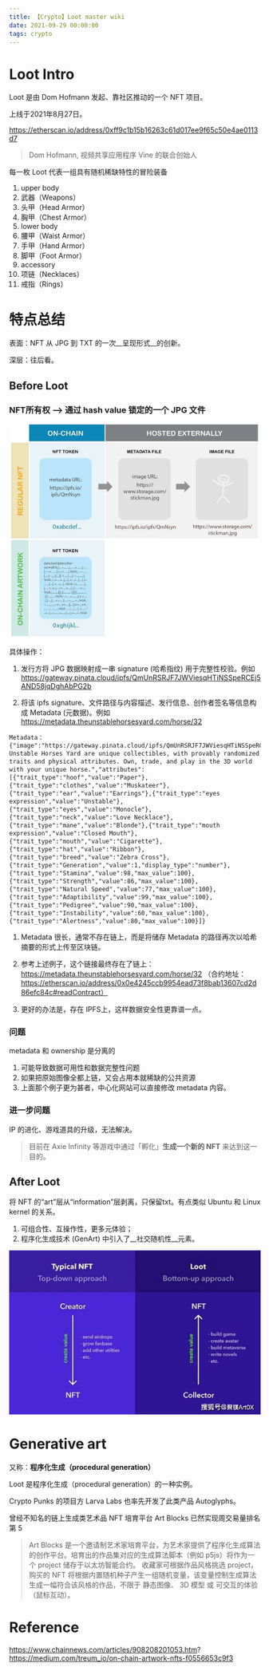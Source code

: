 ```yaml
---
title: 【Crypto】Loot master wiki
date: 2021-09-29 00:00:00
tags: crypto
---
```


# Loot Intro

Loot 是由 Dom Hofmann 发起、靠社区推动的一个 NFT 项目。

上线于2021年8月27日。

https://etherscan.io/address/0xff9c1b15b16263c61d017ee9f65c50e4ae0113d7

> Dom Hofmann, 视频共享应用程序 Vine 的联合创始人

每一枚 Loot 代表一组具有随机稀缺特性的冒险装备

1. upper body
  1. 武器（Weapons）
  1. 头甲（Head Armor）
  1. 胸甲（Chest Armor）
1. lower body
  1. 腰甲（Waist Armor）
  1. 手甲（Hand Armor）
  1. 脚甲（Foot Armor）
1. accessory
  1. 项链（Necklaces）
  1. 戒指（Rings）

# 特点总结

表面：NFT 从 JPG 到 TXT 的一次__呈现形式__的创新。

深层：往后看。

## Before Loot

### NFT所有权 --> 通过 hash value 锁定的一个 JPG 文件

![](/images/loot-before-loot.jpeg)

具体操作：

1. 发行方将 JPG 数据映射成一串 signature (哈希指纹) 用于完整性校验。例如 https://gateway.pinata.cloud/ipfs/QmUnRSRJF7JWViesqHTiNSSpeRCEj5AND58jqDghAbPG2b

1. 将该 ipfs signature、文件路径与内容描述、发行信息、创作者签名等信息构成 Metadata (元数据)。例如 https://metadata.theunstablehorsesyard.com/horse/32

  ```
  Metadata：
  {"image":"https://gateway.pinata.cloud/ipfs/QmUnRSRJF7JWViesqHTiNSSpeRCEj5AND58jqDghAbPG2b","description":"The Unstable Horses Yard are unique collectibles, with provably randomized traits and physical attributes. Own, trade, and play in the 3D world with your unique horse.","attributes":[{"trait_type":"hoof","value":"Paper"},{"trait_type":"clothes","value":"Muskateer"},{"trait_type":"ear","value":"Earrings"},{"trait_type":"eyes expression","value":"Unstable"},{"trait_type":"eyes","value":"Monocle"},{"trait_type":"neck","value":"Love Necklace"},{"trait_type":"mane","value":"Blonde"},{"trait_type":"mouth expression","value":"Closed Mouth"},{"trait_type":"mouth","value":"Cigarette"},{"trait_type":"hat","value":"Ribbon"},{"trait_type":"breed","value":"Zebra Cross"},{"trait_type":"Generation","value":1,"display_type":"number"},{"trait_type":"Stamina","value":98,"max_value":100},{"trait_type":"Strength","value":86,"max_value":100},{"trait_type":"Natural Speed","value":77,"max_value":100},{"trait_type":"Adaptibility","value":99,"max_value":100},{"trait_type":"Pedigree","value":90,"max_value":100},{"trait_type":"Instability","value":60,"max_value":100},{"trait_type":"Alertness","value":80,"max_value":100}]}
  ```

1. Metadata 很长，通常不存在链上，而是将储存 Metadata 的路径再次以哈希摘要的形式上传至区块链。

  1. 参考上述例子，这个链接最终存在了链上： https://metadata.theunstablehorsesyard.com/horse/32 （合约地址： https://etherscan.io/address/0x0e4245ccb9954ead73f8bab13607cd2d86efc84c#readContract）
  1. 更好的办法是，存在 IPFS上，这样数据安全性更靠谱一点。

### 问题

metadata 和 ownership 是分离的

1. 可能导致数据可用性和数据完整性问题
1. 如果把原始图像全都上链，又会占用本就稀缺的公共资源
1. 上面那个例子更为甚者，中心化网站可以直接修改 metadata 内容。

### 进一步问题

IP 的进化、游戏道具的升级，无法解决。

> 目前在 Axie Infinity 等游戏中通过「孵化」__生成一个新的 NFT__ 来达到这一目的。

## After Loot

将 NFT 的“art”层从“information”层剥离，只保留txt。有点类似 Ubuntu 和 Linux kernel 的关系。

1. 可组合性、互操作性，更多元体验；
1. 程序化生成技术 (GenArt) 中引入了__社交随机性__元素。

![](/images/loot-after-loot.jpeg)

# Generative art

又称：__程序化生成（procedural generation）__

Loot 是程序化生成（procedural generation）的一种实例。

Crypto Punks 的项目方 Larva Labs 也率先开发了此类产品 Autoglyphs。

曾经不知名的链上生成类艺术品 NFT 培育平台 Art Blocks 已然实现周交易量排名第 5

> Art Blocks 是一个邀请制艺术家培育平台，为艺术家提供了程序化生成算法的创作平台。培育出的作品集对应的生成算法脚本（例如 p5js）将作为一个 project 储存于以太坊智能合约。
> 收藏家可根据作品风格挑选 project，购买的 NFT 将根据内置随机种子产生一组随机变量，该变量控制生成算法生成一幅符合该风格的作品，不限于 静态图像、 3D 模型 或 可交互的体验（鼠标互动）。

# Reference

https://www.chainnews.com/articles/908208201053.htm?
https://medium.com/treum_io/on-chain-artwork-nfts-f0556653c9f3
